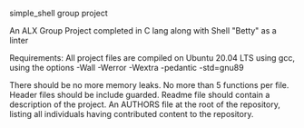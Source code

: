simple_shell group project

An ALX Group Project completed in C lang along with Shell "Betty" as a linter

Requirements: All project files are compiled on Ubuntu 20.04 LTS using gcc, using the options -Wall -Werror -Wextra -pedantic -std=gnu89

There should be no more memory leaks.
No more than 5 functions per file.
Header files should be include guarded.
Readme file should contain a description of the project.
An AUTHORS file at the root of the repository, listing all individuals having contributed content to the repository.
